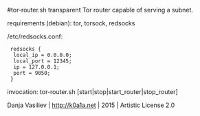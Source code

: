 #tor-router.sh
transparent Tor router capable of serving a subnet.

requirements (debian):
tor, torsock, redsocks

/etc/redsocks.conf:
```
 redsocks {
  local_ip = 0.0.0.0;
  local_port = 12345;
  ip = 127.0.0.1;
  port = 9050;
 }
 ```
invocation: tor-router.sh [start|stop|start_router|stop_router]


Danja Vasiliev | http://k0a1a.net |  2015 | Artistic License 2.0
